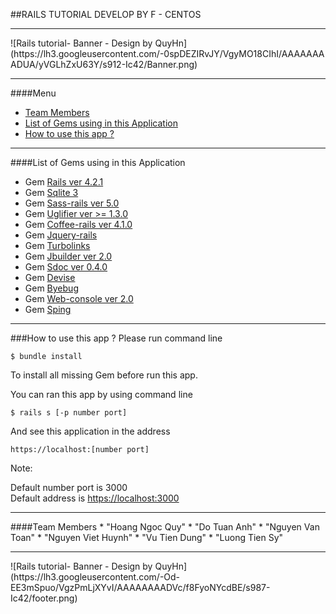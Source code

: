 ##RAILS TUTORIAL DEVELOP BY F - CENTOS
<hr />
![Rails tutorial- Banner - Design by QuyHn](https://lh3.googleusercontent.com/-0spDEZIRvJY/VgyMO18CIhI/AAAAAAAADUA/yVGLhZxU63Y/s912-Ic42/Banner.png)
<hr />
####Menu

* [Team Members](#team-members)
* [List of Gems using in this Application](#list-gems)
* [How to use this app ?](#use)

<hr />
####<a name="list-gems"></a>List of Gems using in this Application

 * Gem <a href="https://github.com/tuananhdinang/F_Centos/tree/ngocquyhoang">Rails ver 4.2.1</a>
 * Gem <a href="https://github.com/tuananhdinang/F_Centos/tree/ngocquyhoang">Sqlite 3 </a>
 * Gem <a href="https://github.com/tuananhdinang/F_Centos/tree/ngocquyhoang">Sass-rails ver 5.0</a>
 * Gem <a href="https://github.com/tuananhdinang/F_Centos/tree/ngocquyhoang">Uglifier ver >= 1.3.0</a>
 * Gem <a href="https://github.com/tuananhdinang/F_Centos/tree/ngocquyhoang">Coffee-rails ver 4.1.0</a>
 * Gem <a href="https://github.com/tuananhdinang/F_Centos/tree/ngocquyhoang">Jquery-rails</a>
 * Gem <a href="https://github.com/tuananhdinang/F_Centos/tree/ngocquyhoang">Turbolinks</a>
 * Gem <a href="https://github.com/tuananhdinang/F_Centos/tree/ngocquyhoang">Jbuilder ver 2.0</a>
 * Gem <a href="https://github.com/tuananhdinang/F_Centos/tree/ngocquyhoang">Sdoc ver 0.4.0</a>
 * Gem <a href="https://github.com/tuananhdinang/F_Centos/tree/ngocquyhoang">Devise</a>
 * Gem <a href="https://github.com/tuananhdinang/F_Centos/tree/ngocquyhoang">Byebug</a>
 * Gem <a href="https://github.com/tuananhdinang/F_Centos/tree/ngocquyhoang">Web-console ver 2.0</a>
 * Gem <a href="https://github.com/tuananhdinang/F_Centos/tree/ngocquyhoang">Sping</a>
 
<hr />
###<a name="use"></a>How to use this app ?
Please run command line 

`$ bundle install`

To install all missing Gem before run this app.

You can ran this app by using command line 

`$ rails s [-p number port]`

And see this application in the address

`https://localhost:[number port]`

Note:

Default number port is 3000<br />
Default address is <a href="https://localhost:3000">https://localhost:3000</a>
<hr />
####<a name="team-members"></a>Team Members
* "Hoang Ngoc Quy" <quyhn@hiworld.com.vn> 
* "Do Tuan Anh" <tuananhdo@example.com.vn>
* "Nguyen Van Toan" <vantoannguyen@example.com.vn>
* "Nguyen Viet Huynh" <viethuynhnguyen@example.com.vn>
* "Vu Tien Dung" <tiendungvu@example.com.vn>
* "Luong Tien Sy" <tiensyluong@example.com.vn>

<hr />
![Rails tutorial- Banner - Design by QuyHn](https://lh3.googleusercontent.com/-Od-EE3mSpuo/VgzPmLjXYvI/AAAAAAAADVc/f8FyoNYcdBE/s987-Ic42/footer.png)
